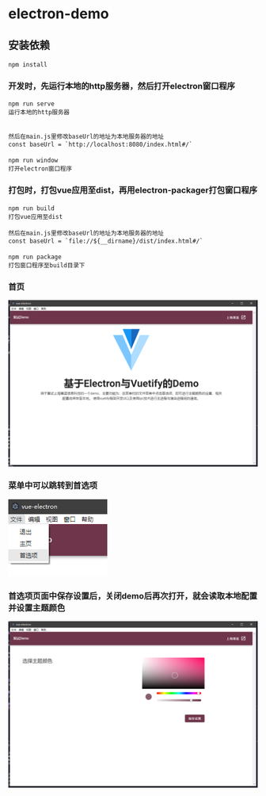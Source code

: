 # electron-demo

## 安装依赖
```
npm install
```

### 开发时，先运行本地的http服务器，然后打开electron窗口程序
```
npm run serve
运行本地的http服务器


然后在main.js里修改baseUrl的地址为本地服务器的地址
const baseUrl = `http://localhost:8080/index.html#/`

npm run window
打开electron窗口程序
```

### 打包时，打包vue应用至dist，再用electron-packager打包窗口程序
```
npm run build
打包vue应用至dist

然后在main.js里修改baseUrl的地址为本地服务器的地址
const baseUrl = `file://${__dirname}/dist/index.html#/`

npm run package
打包窗口程序至build目录下
```

### 首页
![首页](https://github.com/mutemoon/electron-vue-demo/blob/main/public/main.png)

### 菜单中可以跳转到首选项
![菜单](https://github.com/mutemoon/electron-vue-demo/blob/main/public/menu.png)

### 首选项页面中保存设置后，关闭demo后再次打开，就会读取本地配置并设置主题颜色
![首选项](https://github.com/mutemoon/electron-vue-demo/blob/main/public/options.png)